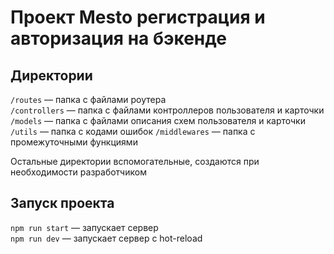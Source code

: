  
# Проект Mesto регистрация и авторизация на бэкенде

## Директории

`/routes` — папка с файлами роутера  
`/controllers` — папка с файлами контроллеров пользователя и карточки  
`/models` — папка с файлами описания схем пользователя и карточки
`/utils` — папка с кодами ошибок
`/middlewares` — папка с промежуточными функциями

Остальные директории вспомогательные, создаются при необходимости разработчиком


## Запуск проекта

`npm run start` — запускает сервер  
`npm run dev` — запускает сервер с hot-reload
